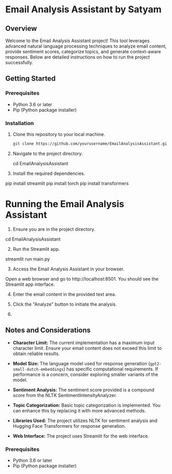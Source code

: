 # Email Analysis Assistant by Satyam

## Overview

Welcome to the Email Analysis Assistant project! This tool leverages advanced natural language processing techniques to analyze email content, provide sentiment scores, categorize topics, and generate context-aware responses. Below are detailed instructions on how to run the project successfully.

## Getting Started

### Prerequisites

- Python 3.6 or later
- Pip (Python package installer)

### Installation

1. Clone this repository to your local machine.

   ```bash
   git clone https://github.com/yourusername/EmailAnalysisAssistant.git

2. Navigate to the project directory.

   cd EmailAnalysisAssistant

3. Install the required dependencies.

pip install streamlit
pip install torch
pip install transformers

# Running the Email Analysis Assistant

1. Ensure you are in the project directory.

cd EmailAnalysisAssistant

2. Run the Streamlit app.

streamlit run main.py

3. Access the Email Analysis Assistant in your browser.

Open a web browser and go to http://localhost:8501. You should see the Streamlit app interface.

4. Enter the email content in the provided text area.

5. Click the "Analyze" button to initiate the analysis.
6. 

## Notes and Considerations

- **Character Limit:** The current implementation has a maximum input character limit. Ensure your email content does not exceed this limit to obtain reliable results.

- **Model Size:** The language model used for response generation (`gpt2-small-dutch-embeddings`) has specific computational requirements. If performance is a concern, consider exploring smaller variants of the model.

- **Sentiment Analysis:** The sentiment score provided is a compound score from the NLTK SentimentIntensityAnalyzer.

- **Topic Categorization:** Basic topic categorization is implemented. You can enhance this by replacing it with more advanced methods.

- **Libraries Used:** The project utilizes NLTK for sentiment analysis and Hugging Face Transformers for response generation.

- **Web Interface:** The project uses Streamlit for the web interface.

### Prerequisites

- Python 3.6 or later
- Pip (Python package installer)
